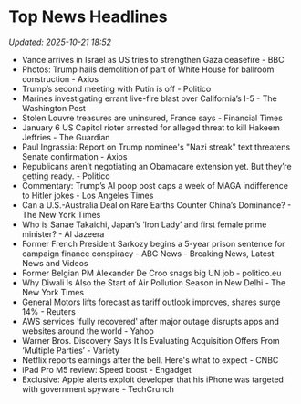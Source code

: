 # Top News Headlines

_Updated: 2025-10-21 18:52_

- Vance arrives in Israel as US tries to strengthen Gaza ceasefire - BBC
- Photos: Trump hails demolition of part of White House for ballroom construction - Axios
- Trump’s second meeting with Putin is off - Politico
- Marines investigating errant live-fire blast over California’s I-5 - The Washington Post
- Stolen Louvre treasures are uninsured, France says - Financial Times
- January 6 US Capitol rioter arrested for alleged threat to kill Hakeem Jeffries - The Guardian
- Paul Ingrassia: Report on Trump nominee's "Nazi streak" text threatens Senate confirmation - Axios
- Republicans aren’t negotiating an Obamacare extension yet. But they’re getting ready. - Politico
- Commentary: Trump’s AI poop post caps a week of MAGA indifference to Hitler jokes - Los Angeles Times
- Can a U.S.-Australia Deal on Rare Earths Counter China’s Dominance? - The New York Times
- Who is Sanae Takaichi, Japan’s ‘Iron Lady’ and first female prime minister? - Al Jazeera
- Former French President Sarkozy begins a 5-year prison sentence for campaign finance conspiracy - ABC News - Breaking News, Latest News and Videos
- Former Belgian PM Alexander De Croo snags big UN job - politico.eu
- Why Diwali Is Also the Start of Air Pollution Season in New Delhi - The New York Times
- General Motors lifts forecast as tariff outlook improves, shares surge 14% - Reuters
- AWS services 'fully recovered' after major outage disrupts apps and websites around the world - Yahoo
- Warner Bros. Discovery Says It Is Evaluating Acquisition Offers From ‘Multiple Parties’ - Variety
- Netflix reports earnings after the bell. Here's what to expect - CNBC
- iPad Pro M5 review: Speed boost - Engadget
- Exclusive: Apple alerts exploit developer that his iPhone was targeted with government spyware - TechCrunch